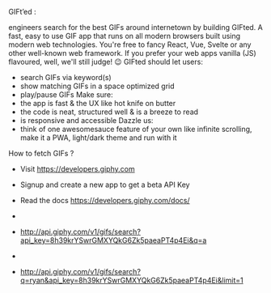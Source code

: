 GIFt’ed : 

engineers search for the best GIFs around internetown by building GIFted. A fast, easy to use GIF app that runs on all modern browsers built using modern web technologies.
You're free to fancy React, Vue, Svelte or any other well-known web framework. If you prefer your web apps vanilla (JS) flavoured, well, we'll still judge! 😉
GIFted should let users:
* search GIFs via keyword(s)
*  show matching GIFs in a space optimized grid
* play/pause GIFs
Make sure:
* the app is fast & the UX like hot knife on butter
* the code is neat, structured well & is a breeze to read
* is responsive and accessible
Dazzle us:
* think of one awesomesauce feature of your own like infinite scrolling, make it a PWA, light/dark theme and run with it

How to fetch GIFs ?
* Visit https://developers.giphy.com
* Signup and create a new app to get a beta API Key
* Read the docs https://developers.giphy.com/docs/

* 
* http://api.giphy.com/v1/gifs/search?api_key=8h39krYSwrGMXYQkG6Zk5paeaPT4p4Ei&q=a
* 
* http://api.giphy.com/v1/gifs/search?q=ryan&api_key=8h39krYSwrGMXYQkG6Zk5paeaPT4p4Ei&limit=1


